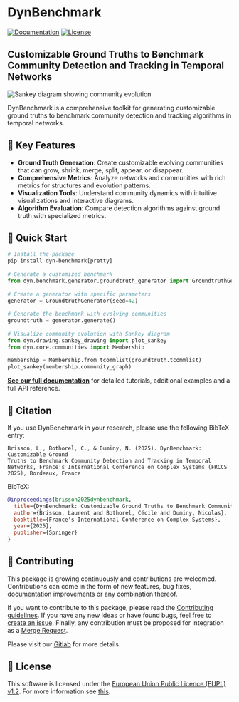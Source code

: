 # DynBenchmark

[![Documentation](https://img.shields.io/badge/docs-latest-blue.svg)](https://dyn-benchmark.readthedocs.io/en/latest//)
[![License](https://img.shields.io/badge/License-EUPL%20v1.2-blue.svg)](https://joinup.ec.europa.eu/page/eupl-text-11-12)

## Customizable Ground Truths to Benchmark Community Detection and Tracking in Temporal Networks

![Sankey diagram showing community evolution](doc/_static/sankey_example.png)

DynBenchmark is a comprehensive toolkit for generating customizable ground truths to benchmark community detection and tracking algorithms in temporal networks.

## 🚀 Key Features

- **Ground Truth Generation**: Create customizable evolving communities that can grow, shrink, merge, split, appear, or disappear.
- **Comprehensive Metrics**: Analyze networks and communities with rich metrics for structures and evolution patterns.
- **Visualization Tools**: Understand community dynamics with intuitive visualizations and interactive diagrams.
- **Algorithm Evaluation**: Compare detection algorithms against ground truth with specialized metrics.

## 🏁 Quick Start

```python
# Install the package
pip install dyn-benchmark[pretty]
   
# Generate a customized benchmark
from dyn.benchmark.generator.groundtruth_generator import GroundtruthGenerator
   
# Create a generator with specific parameters
generator = GroundtruthGenerator(seed=42)
   
# Generate the benchmark with evolving communities
groundtruth = generator.generate()
   
# Visualize community evolution with Sankey diagram
from dyn.drawing.sankey_drawing import plot_sankey
from dyn.core.communities import Membership
   
membership = Membership.from_tcommlist(groundtruth.tcommlist)
plot_sankey(membership.community_graph)
```

**[See our full documentation](https://dyn-benchmark.readthedocs.io/en/latest//)** for detailed tutorials, additional examples and a full API reference.

## 📝 Citation

If you use DynBenchmark in your research, please use the following BibTeX entry:

```
Brisson, L., Bothorel, C., & Duminy, N. (2025). DynBenchmark: Customizable Ground 
Truths to Benchmark Community Detection and Tracking in Temporal Networks, France's International Conference on Complex Systems (FRCCS 2025), Bordeaux, France
```

BibTeX:

```bibtex
@inproceedings{brisson2025dynbenchmark,
  title={DynBenchmark: Customizable Ground Truths to Benchmark Community Detection and Tracking in Temporal Networks},
  author={Brisson, Laurent and Bothorel, Cécile and Duminy, Nicolas},
  booktitle={France's International Conference on Complex Systems},
  year={2025},
  publisher={Springer}
}
```

## 👥 Contributing

This package is growing continuously and contributions are welcomed.
Contributions can come in the form of new features, bug fixes, documentation improvements
or any combination thereof.

If you want to contribute to this package, please read the [Contributing guidelines](https://gitlab.com/decide.imt-atlantique/dyn/benchmark/-/blob/main/doc/contributing).
If you have any new ideas or have found bugs, feel free to [create an issue](https://gitlab.com/decide.imt-atlantique/dyn/benchmark/-/issues/new).
Finally, any contribution must be proposed for integration as a [Merge Request](https://gitlab.com/decide.imt-atlantique/dyn/benchmark/-/merge_requests/new).

Please visit our [Gitlab](https://gitlab.com/decide.imt-atlantique/dyn/benchmark) for more details.

## 📄 License

This software is licensed under the [European Union Public Licence (EUPL) v1.2](https://joinup.ec.europa.eu/page/eupl-text-11-12).
For more information see [this](https://gitlab.com/decide.imt-atlantique/dyn/benchmark/-/blob/main/LICENSE).
